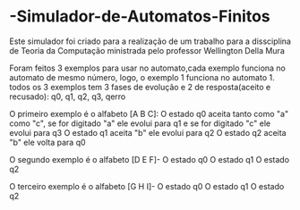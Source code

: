 # -Simulador-de-Automatos-Finitos
Este simulador foi criado para a realização de um trabalho para a dissciplina de Teoria da Computação ministrada pelo professor Wellington Della Mura

Foram feitos 3 exemplos para usar no automato,cada exemplo funciona no automato de mesmo número, logo, o exemplo 1 funciona no automato 1. todos os 3 exemplos tem 3 fases de evolução e 2 de resposta(aceito e recusado): q0, q1, q2, q3, qerro

O primeiro exemplo é o alfabeto [A B C]:
  O estado q0 aceita tanto como "a" como "c", se for digitado "a" ele evolui para q1 e se for digitado "c" ele evolui para q3
  O estado q1 aceita "b" ele evolui para q2
  O estado q2 aceita "b" ele volta para q0

O segundo exemplo é o alfabeto [D E F]- 
  O estado q0
  O estado q1
  O estado q2
  
O terceiro exemplo é o alfabeto [G H I]- 
  O estado q0
  O estado q1
  O estado q2
